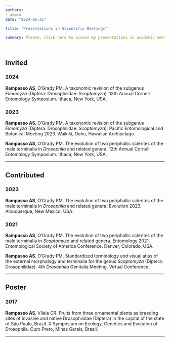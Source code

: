 ```yaml
---
authors:
- admin
date: "2024-06-25"

title: "Presentations in Scientific Meetings"

summary: Please, click here to access my presentations in academic meetings.

---
```


## Invited

### 2024

**Rampasso AS**, O’Grady PM. A taxonomic revision of the subgenus _Elmomyza_ (Diptera: Drosophilidae: _Scaptomyza_). 13th Annual Cornell Entomology Symposium. Ithaca, New York, USA.

### 2023

**Rampasso AS**, O’Grady PM. A taxonomic revision of the subgenus _Elmomyza_ (Diptera: Drosophilidae: _Scaptomyza_). Pacific Entomological and Botanical Meeting 2023. Waikiki, Oahu, Hawaiian Archipelago.

**Rampasso AS**, O’Grady PM. The evolution of two periphallic sclerites of the male terminalia in _Drosophila_ and related genera. 12th Annual Cornell Entomology Symposium. Ithaca, New York, USA.

---

## Contributed

### 2023

**Rampasso AS**, O’Grady PM. The evolution of two periphallic sclerites of the male terminalia in _Drosophila_ and related genera. Evolution 2023. Albuquerque, New Mexico, USA.

### 2021

**Rampasso AS**, O’Grady PM. The evolution of two periphallic sclerites of the male terminalia in _Scaptomyza_ and related genera. Entomology 2021. Entomological Society of America Conference. Denver, Colorado, USA.

**Rampasso AS**, O’Grady PM. Standardized terminology and visual atlas of the external morphology and terminalia for the genus _Scaptomyza_ (Diptera: Drosophilidae). 4th _Drosophila_ Genitalia Meeting. Virtual Conference.

---

## Poster

### 2017

**Rampasso AS**, Vilela CR. Fruits from three ornamental plants as breeding sites of invasive and native Drosophilidae (Diptera) in the capital of the state of São Paulo, Brazil. X Symposium on Ecology, Genetics and Evolution of Drosophila. Ouro Preto, Minas Gerais, Brazil.

---